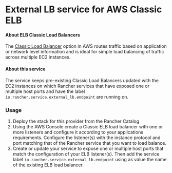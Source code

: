 External LB service for AWS Classic ELB
==========

#### About ELB Classic Load Balancers
The [Classic Load Balancer](https://aws.amazon.com/elasticloadbalancing/classicloadbalancer/) option in AWS routes traffic based on application or network level information and is ideal for simple load balancing of traffic across multiple EC2 instances.

#### About this service
The service keeps pre-existing Classic Load Balancers updated with the EC2 instances on which Rancher services that have exposed one or multiple host ports and have the label `io.rancher.service.external_lb.endpoint` are running on.

### Usage

1. Deploy the stack for this provider from the Rancher Catalog
2. Using the AWS Console create a Classic ELB load balancer with one or more listeners and configure it according to your applications requirements. Configure the listener(s) with the instance protocol and port matching that of the Rancher service that you want to load balance.
3. Create or update your service to expose one or multiple host ports that match the configuration of your ELB listener(s). Then add the service label `io.rancher.service.external_lb.endpoint` using as value the name of the existing ELB load balancer.
